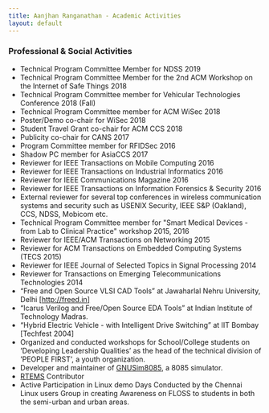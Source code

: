 ```yaml
---
title: Aanjhan Ranganathan - Academic Activities
layout: default
---
```


### Professional & Social Activities
- Technical Program Committee Member for NDSS 2019
- Technical Program Committee Member for the 2nd ACM Workshop on the Internet of Safe Things 2018
- Technical Program Committee member for Vehicular Technologies Conference 2018 (Fall)
- Technical Program Committee member for ACM WiSec 2018
- Poster/Demo co-chair for WiSec 2018
- Student Travel Grant co-chair for ACM CCS 2018
- Publicity co-chair for CANS 2017
- Program Committee member for RFIDSec 2016
- Shadow PC member for AsiaCCS 2017
- Reviewer for IEEE Transactions on Mobile Computing 2016
- Reviewer for IEEE Transactions on Industrial Informatics 2016
- Reviewer for IEEE Communications Magazine 2016
- Reviewer for IEEE Transactions on Information Forensics & Security 2016
- External reviewer for several top conferences in wireless communication systems and security such as USENIX Security, IEEE S&P (Oakland), CCS, NDSS, Mobicom etc.
- Technical Program Committee member for "Smart Medical Devices - from Lab to Clinical Practice" workshop 2015, 2016
- Reviewer for IEEE/ACM Transactions on Networking 2015
- Reviewer for ACM Transactions on Embedded Computing Systems (TECS 2015)
- Reviewer for IEEE Journal of Selected Topics in Signal Processing 2014
- Reviewer for Transactions on Emerging Telecommunications Technologies 2014
- “Free and Open Source VLSI CAD Tools” at Jawaharlal Nehru University, Delhi [http://freed.in]
- “Icarus Verilog and Free/Open Source EDA Tools” at Indian Institute of Technology Madras.
- “Hybrid Electric Vehicle - with Intelligent Drive Switching” at IIT Bombay [Techfest 2004]
- Organized and conducted workshops for School/College students on ’Developing Leadership Qualities’ as the head of the technical division of ’PEOPLE FIRST’, a youth organization.
- Developer and maintainer of [GNUSim8085], a 8085 simulator. 
- [RTEMS] Contributor 
- Active Participation in Linux demo Days Conducted by the Chennai Linux users Group in creating Awareness on FLOSS to students in both the semi-urban and urban areas.

[RTEMS]:http://www.rtems.com
[GNUSim8085]:http://gnusim8085.github.io
